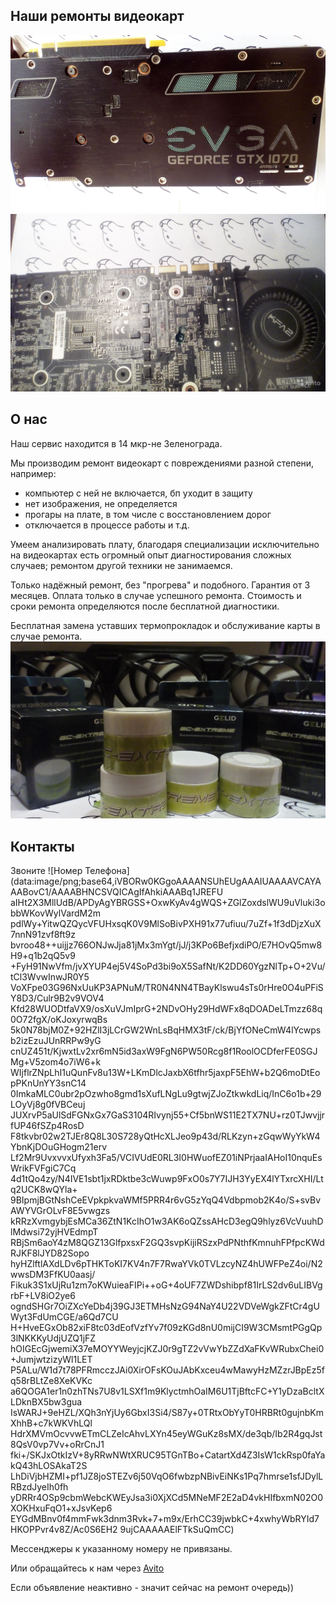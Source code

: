 ## Наши ремонты видеокарт
![EVGA Extra Thermal pads](photo/EvgaExtraThermalPad.jpg)
![KFA2 Katana 1070](photo/kfa2-katana-1070.jpg)

## О нас
Наш сервис находится в 14 мкр-не Зеленограда.

Мы производим ремонт видеокарт с повреждениями разной степени,
например:
- компьютер с ней не включается, бп уходит в защиту
- нет изображения, не определяется
- прогары на плате, в том числе с восстановлением дорог
- отключается в процессе работы
и т.д.

Умеем анализировать плату, благодаря специализации исключительно на видеокартах есть огромный опыт диагностирования сложных случаев; ремонтом другой техники не занимаемся.

Только надёжный ремонт, без "прогрева" и подобного. Гарантия от 3 месяцев. Оплата только в случае успешного ремонта. Стоимость и сроки ремонта определяются после бесплатной диагностики.

Бесплатная замена уставших термопрокладок и обслуживание карты в случае ремонта.
![Gelid GC Extreme](photo/ThermalSolutions.jpg)

## Контакты
Звоните 
![Номер Телефона](data:image/png;base64,iVBORw0KGgoAAAANSUhEUgAAAIUAAAAVCAYAAABovC1/AAAABHNCSVQICAgIfAhkiAAABq1JREFU
aIHt2X3MllUdB/APDyAgYBRGSS+OxwKyAv4gWQS+ZGlZoxdslWU9uVluki3obbWKovWylVardM2m
pdlWy+YitwQZQycVFUHxsqK0V9MlSoBivPXH91x77ufiuu/7uZf+1f3dDjzXuX7nnN91zvf8ft9z
bvroo48++uijjz766ONJwJja81jMx3mYgt/jJ/j3KPo6BefjxdiPO/E7HOvQ5mw8H9+q1b2qQ5v9
+FyH91NwVfm/jvXYUP4ej5V4SoPd3bi9oX5SafNt/K2DD60YgzNlTp+O+2Vu/tCl3WvwInwJR0Y5
VoXFpe03G96NxUuKP3APNuM/TR0N4NN4TBayKlswu4sTs0rHre0O4uPFiSY8D3/Culr9B2v9VOV4
Kfd28WUODtfaVX9/osXuVJmIprG+2NDvOHy29HdWFx8qDOADeLTmzz68q0O72fgX/oKJoxyrwqBs
5k0N78bjM0Z+92HZlI3jLCrGW2WnLsBqHMX3tF/ck/BjYfONeCmW4lYcwpsb2izEzuJUnRRPw9yG
cnUZ451t/KjwxtLv2xr6mN5id3axW9FgN6PW50Rcg8f1RoolOCDferFE0SGJMg+V5zom4o7iW6+k
WIjflrZNpLhI1uQunFv8u13W+LKmDlcJaxbX6tfhr5jaxpF5EhW+b2Q6moDtEopPKnUnYY3snC14
0ImkaMLC0ubr2pOzwho8gmd1sXufLNgLu9gtwjZJoZtkwkdLiq/InC6o1b+29LOyVj8g0fVBCeuj
JUXrvP5aUlSdFGNxGx7GaS3104RIvynj55+Cf5bnWS11E2TX7NU+rz0TJwvjjrfUP46fSZp4RosD
F8tkvbr02w2TJEr8Q8L30S728yQtHcXLJeo9p43d/RLKzyn+zGqwWyYkW4YbnKjDOuGHogm21erv
Lf2Mr9UvxvvxUfyxh3Fa5/VCIVUdE0RL3I0HWuofEZ01iNPrjaaIAHoI10nquEsWrikFVFgiC7Cq
4d1tQo4zy/N4IVE1sbt1jxRDktbe3cWuwp9FxO0s7Y7IJH3YyEX4lYTxrcXHI/Ltq2UCK8wQYla+
9BIpmjBGtNshCeEVpkpkvaWMf5PRR4r6vG5zYqQ4Vdbpmob2K4o/S+svBvAWYVGrOLvF8E5vwgzs
kRRzXvmgybjEsMCa36ZtN1KcIhO1w3AK6oQZssAHcD3egQ9hlyz6VcVuuhDlMdwsi72yjHVEdmpT
RBjSm6aoY4zM8QGZ13GlfpxsxF2GQ3svpKijiRSzxPdPNthfKmnuhFPfpcKWdRJKF8lJYD82Sopo
hyHZlftlAXdLDv6pTHKToKI7KV4n7F7RwaYVk0TVLzcyNZ4hUWFPeZ4oi/N2wwsDM3FfKU0aasj/
Fikuk3S1xUjRu1zm7oKWuieaFIPi++oG+4oUF7ZWDshibpf81IrLS2dv6uLIBVgrbF+LV8iO2ye6
ogndSHGr7OiZXcYeDb4j39GJ3ETMHsNzG94NaY4U22VDVeWgkZFtCr4gUWyt3FdUmCGE/a6Qd7CU
H+HveEGxOb82xiF8tc03dEofVzfYv7f09zKGd8nU0mijCI9W3CMsmtPGgQp3lNKKKyUdjUZQ1jFZ
hOIGEcGjwemiX37eMOYYWeyjcjKZJ0r9gTZ2vVwYbZZdXaFKvWRubxChei0+JumjwtzizyWl1LET
P5ALu/W1d7t78PFRmcczJAi0XirOFsKOuJAbKxceu4wMawyHzMZzrJBpEz5fq58rBLtZe8XeKVKc
a6QOGA1er1n0zhTNs7U8v1LSXf1m9KlyctmhOaIM6U1TjBftcFC+Y1yDzaBcltXLDknBX5bw3gua
IsWARJ+9eHZL/XQh3nYjUy6GbxI3Si4/S87y+0TRtxObYyT0HRBRt0gujnbKmXhhB+c7kWKVhLQl
HdrXMVmOcvvwETmCLZeIcAhvLXYn45eyWGuKz8sMX/de3qb/Ib2R4gqJst8QsV0vp7Vv+oRrCnJ1
fki+/SKJxOtkIzV+8yRRwNWtXRUC95TGnTBo+CatartXd4Z3IsW1ckRsp0faYakQ43hLOSAkaT2S
LhDiVjbHZMI+pf1JZ8joSTEZv6j50VqO6fwbzpNBivEiNKs1Pq7hmrse1sfJDylLRBzdJyeIh0fh
yDRRr4OSp9cbmWebcKWEyJsa3i0XjXCd5MNeMF2E2aD4vkHIfbxmN02O0XOKHxuFqO1+xJsvKep6
EYGdMBnv0f4mmFwk3dnm3Rvk+7+m9x/ErhCC39jwbkC+4xwhyWbRYId7HKOPPvr4v8Z/Ac0S6EH2
9ujCAAAAAElFTkSuQmCC)

Мессенджеры к указанному номеру не привязаны.

Или обращайтесь к нам через
[Avito](https://www.avito.ru/moskva_zelenograd/predlozheniya_uslug/slozhnyy_remont_videokart_v_zelenogrademoskve_1026582835)

Если объявление неактивно - значит сейчас на ремонт очередь))
